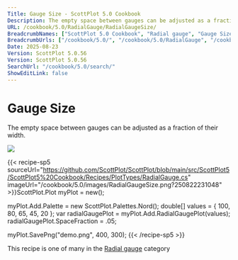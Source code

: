```yaml
---
Title: Gauge Size - ScottPlot 5.0 Cookbook
Description: The empty space between gauges can be adjusted as a fraction of their width. 
URL: /cookbook/5.0/RadialGauge/RadialGaugeSize/
BreadcrumbNames: ["ScottPlot 5.0 Cookbook", "Radial gauge", "Gauge Size"]
BreadcrumbUrls: ["/cookbook/5.0/", "/cookbook/5.0/RadialGauge", "/cookbook/5.0/RadialGauge/RadialGaugeSize"]
Date: 2025-08-23
Version: ScottPlot 5.0.56
Version: ScottPlot 5.0.56
SearchUrl: "/cookbook/5.0/search/"
ShowEditLink: false
---
```



<div class='d-flex align-items-center mt-5'>
<h1 class='me-2 text-dark my-0 border-0'>Gauge Size</h1>
</div>

The empty space between gauges can be adjusted as a fraction of their width. 

[![](/cookbook/5.0/images/RadialGaugeSize.png?250822231048)](/cookbook/5.0/images/RadialGaugeSize.png?250822231048)

{{< recipe-sp5 sourceUrl="https://github.com/ScottPlot/ScottPlot/blob/main/src/ScottPlot5/ScottPlot5%20Cookbook/Recipes/PlotTypes/RadialGauge.cs" imageUrl="/cookbook/5.0/images/RadialGaugeSize.png?250822231048" >}}ScottPlot.Plot myPlot = new();

myPlot.Add.Palette = new ScottPlot.Palettes.Nord();
double[] values = { 100, 80, 65, 45, 20 };
var radialGaugePlot = myPlot.Add.RadialGaugePlot(values);
radialGaugePlot.SpaceFraction = .05;

myPlot.SavePng("demo.png", 400, 300);
{{< /recipe-sp5 >}}

<div class='my-5 text-center'>This recipe is one of many in the <a href='/cookbook/5.0/RadialGauge'>Radial gauge</a> category</div>


